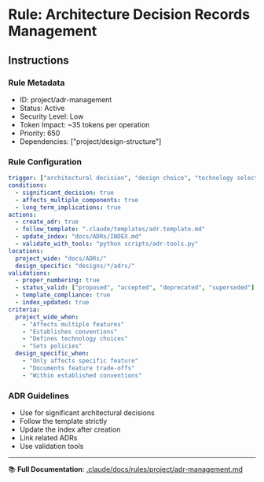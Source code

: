 # Rule: Architecture Decision Records Management

## Instructions

### Rule Metadata
- ID: project/adr-management
- Status: Active
- Security Level: Low
- Token Impact: ~35 tokens per operation
- Priority: 650
- Dependencies: ["project/design-structure"]

### Rule Configuration
```yaml
trigger: ["architectural decision", "design choice", "technology selection"]
conditions:
  - significant_decision: true
  - affects_multiple_components: true
  - long_term_implications: true
actions:
  - create_adr: true
  - follow_template: ".claude/templates/adr.template.md"
  - update_index: "docs/ADRs/INDEX.md"
  - validate_with_tools: "python scripts/adr-tools.py"
locations:
  project_wide: "docs/ADRs/"
  design_specific: "designs/*/adrs/"
validations:
  - proper_numbering: true
  - status_valid: ["proposed", "accepted", "deprecated", "superseded"]
  - template_compliance: true
  - index_updated: true
criteria:
  project_wide_when:
    - "Affects multiple features"
    - "Establishes conventions"
    - "Defines technology choices"
    - "Sets policies"
  design_specific_when:
    - "Only affects specific feature"
    - "Documents feature trade-offs"
    - "Within established conventions"
```

### ADR Guidelines
- Use for significant architectural decisions
- Follow the template strictly
- Update the index after creation
- Link related ADRs
- Use validation tools

---

📚 **Full Documentation**: [.claude/docs/rules/project/adr-management.md](../../docs/rules/project/adr-management.md)